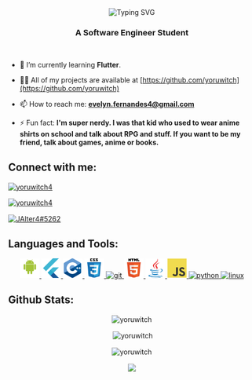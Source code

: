 <div align="center">
  <img src="https://readme-typing-svg.herokuapp.com?color=%F1F7B40&center=true&vCenter=true&lines=Hey%2C+I'm+Evelyn!" alt="Typing SVG">
</div>

<h3 align="center">A Software Engineer Student</h3>
<br>

- 🌱 I’m currently learning **Flutter**.

- 👨‍💻 All of my projects are available at [https://github.com/yoruwitch](https://github.com/yoruwitch)

- 📫 How to reach me: **evelyn.fernandes4@gmail.com**

- ⚡ Fun fact: **I'm super nerdy. I was that kid who used to wear anime shirts on school and talk about RPG and stuff. If you want to be my friend, talk about games, anime or books.**

## Connect with me:

<p align="center">


<a href="mailto:yoru.witch4@gmail.com" target="blank"><img align="center" src="https://upload.wikimedia.org/wikipedia/commons/thumb/7/7e/Gmail_icon_%282020%29.svg/2560px-Gmail_icon_%282020%29.svg.png" alt="yoruwitch4"  height="30" width="40" /></a>

 <a href="https://linkedin.com/in/evelyn-fernandes" target="blank"><img align="center" src="https://raw.githubusercontent.com/rahuldkjain/github-profile-readme-generator/master/src/images/icons/Social/linked-in-alt.svg" alt="yoruwitch4" height="30" width="40" /></a>

<a href="https://discord.gg/JAlter4#5262" target="blank"><img align="center" src="https://raw.githubusercontent.com/rahuldkjain/github-profile-readme-generator/master/src/images/icons/Social/discord.svg" alt="JAlter4#5262" height="30" width="40" /></a>
</p>


## Languages and Tools:

<p align="center">

<a href="https://developer.android.com" target="_blank" rel="noreferrer"> 
<img src="https://raw.githubusercontent.com/devicons/devicon/master/icons/android/android-original-wordmark.svg" alt="android" width="40" height="40"/> </a>

<a href="https://getbootstrap.com" target="_blank" rel="noreferrer"> 
<img src="https://raw.githubusercontent.com/devicons/devicon/master/icons/flutter/flutter-original.svg" alt="flutter" width="40" height="40"/> </a> 

<a href="https://flutter.dev/" target="_blank" rel="noreferrer">
 <img src="https://raw.githubusercontent.com/devicons/devicon/master/icons/cplusplus/cplusplus-original.svg" alt="cplusplus" width="40" height="40"/> </a> 
 
 <a href="https://www.w3schools.com/css/" target="_blank" rel="noreferrer"> 
 <img src="https://raw.githubusercontent.com/devicons/devicon/master/icons/css3/css3-original-wordmark.svg" alt="css3" width="40" height="40"/> </a>
 
 <a href="https://git-scm.com/" target="_blank" rel="noreferrer"> 
 <img src="https://www.vectorlogo.zone/logos/git-scm/git-scm-icon.svg" alt="git" width="40" height="40"/> </a>
 
 <a href="https://www.w3.org/html/" target="_blank" rel="noreferrer"> 
 <img src="https://raw.githubusercontent.com/devicons/devicon/master/icons/html5/html5-original-wordmark.svg" alt="html5" width="40" height="40"/> </a>
 
 <a href="https://www.java.com" target="_blank" rel="noreferrer">
 <img src="https://raw.githubusercontent.com/devicons/devicon/master/icons/java/java-original.svg" alt="java" width="40" height="40"/> </a>
 
 <a href="https://developer.mozilla.org/en-US/docs/Web/JavaScript" target="_blank" rel="noreferrer">
 <img src="https://raw.githubusercontent.com/devicons/devicon/master/icons/javascript/javascript-original.svg" alt="javascript" width="40" height="40"/> </a>
 
 <a href="https://www.linux.org/" target="_blank" rel="noreferrer">
  <img src="https://cdn.jsdelivr.net/gh/devicons/devicon/icons/linux/linux-original.svg" alt="python" width="40" height="40"/>
 </a> 
 
 <a href="https://www.python.org" target="_blank" rel="noreferrer">
 <img src="https://cdn.jsdelivr.net/gh/devicons/devicon/icons/python/python-original.svg" alt="linux" width="40" height="40"/>
 </a> 

</p>


## Github Stats:
<div align="center">
<p><img align="center" src="https://github-readme-stats.vercel.app/api/top-langs?username=yoruwitch&theme=dark&show_icons=true&locale=en&layout=compact" alt="yoruwitch" /></p>

<p>&nbsp;<img align="center" src="https://github-readme-stats.vercel.app/api?username=yoruwitch&theme=dark&show_icons=true&locale=en" alt="yoruwitch" /></p>

<p><img align="center" src="https://github-readme-streak-stats.herokuapp.com/?user=yoruwitch&theme=dark" alt="yoruwitch" /></p>
</div>


<p align="center">
  
  <a href="https://github.com/yoruwitch" alt="Git Graph">
    <img height="250em" width="auto" align="center" src="https://activity-graph.herokuapp.com/graph?username=yoruwitch&theme=dracula" />
  </a>

</p>
  


